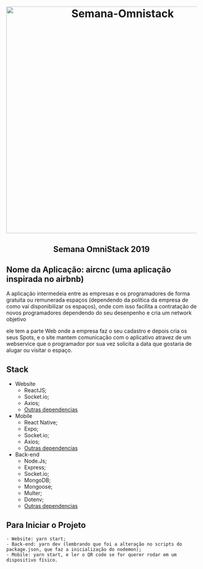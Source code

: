 <h1 align="center">
    <img alt="Semana-Omnistack" src="https://carloshayashi.com/wp-content/uploads/2019/10/AirCnC-1024x627.jpg" width="600px" />
</h1>

<h2 align='center'>
    Semana OmniStack 2019
</h2>

## Nome da Aplicação: aircnc (uma aplicação inspirada no airbnb)

A aplicação intermedeia entre as empresas e os programadores de forma gratuita ou remunerada espaços (dependendo da política da empresa de como vai disponibilizar os espaços), onde com isso facilita a contratação de novos programadores dependendo do seu desenpenho e cria um network objetivo 

ele tem a parte Web onde a empresa faz o seu cadastro e depois cria os seus Spots, e o site mantem comunicação com o aplicativo atravez de um webservice que o programador por sua vez solicita a data que gostaria de alugar ou visitar o espaço.

## Stack

- Website
    - ReactJS;
    - Socket.io;
    - Axios;
    - [Outras dependencias](https://github.com/EpifanioD/Semana-Omnstack/blob/master/frontend/package.json)
- Mobile
    - React Native;
    - Expo;
    - Socket.io;
    - Axios;
    - [Outras dependencias](https://github.com/EpifanioD/Semana-Omnstack/blob/master/mobile/package.json)
- Back-end
    - Node.Js;
    - Express;
    - Socket.io;
    - MongoDB;
    - Mongoose;
    - Multer;
    - Dotenv;
    - [Outras dependencias](https://github.com/EpifanioD/Semana-Omnstack/blob/master/backend/package.json)
    
## Para Iniciar o Projeto

    - Website: yarn start;
    - Back-end: yarn dev (lembrando que foi a alteração no scripts do package.json, que faz a inicialização do nodemon);
    - Mobile: yarn start, e ler o QR code se for querer rodar em um dispositivo físico. 
